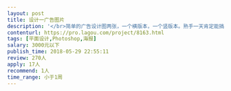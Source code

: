 ```yaml
---                
layout: post       
title: 设计一广告图片           
description: '</br>简单的广告设计图两张，一个横版本，一个竖版本。熟手一天肯定能搞定吧。300元</br>'     
contenturl: https://pro.lagou.com/project/8163.html      
tags: [平面设计,Photoshop,海报]            
salary: 3000元以下          
publish_time: 2018-05-29 22:55:11         
review: 270人                   
apply: 17人                   
recommend: 1人                   
time_range: 小于1周              
---                 
```

